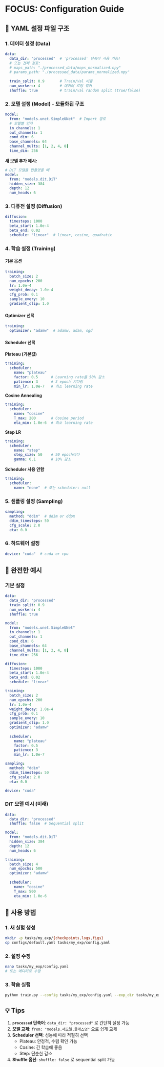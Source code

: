 # FOCUS: Configuration Guide

## 📝 YAML 설정 파일 구조

### 1. 데이터 설정 (Data)

```yaml
data:
  data_dir: "processed"  # 'processed' 단축어 사용 가능!
  # 또는 전체 경로:
  # maps_path: "./processed_data/maps_normalized.npy"
  # params_path: "./processed_data/params_normalized.npy"
  
  train_split: 0.9       # Train/Val 비율
  num_workers: 4         # 데이터 로딩 워커
  shuffle: true          # train/val random split (true/false)
```

### 2. 모델 설정 (Model) - 모듈화된 구조

```yaml
model:
  from: "models.unet.SimpleUNet"  # Import 경로
  # 모델별 인자
  in_channels: 1
  out_channels: 1
  cond_dim: 6
  base_channels: 64
  channel_mults: [1, 2, 4, 8]
  time_dim: 256
```

**새 모델 추가 예시:**
```yaml
# DiT 모델을 만들었을 때
model:
  from: "models.dit.DiT"
  hidden_size: 384
  depth: 12
  num_heads: 6
```

### 3. 디퓨전 설정 (Diffusion)

```yaml
diffusion:
  timesteps: 1000
  beta_start: 1.0e-4
  beta_end: 0.02
  schedule: "linear"  # linear, cosine, quadratic
```

### 4. 학습 설정 (Training)

#### 기본 옵션
```yaml
training:
  batch_size: 2
  num_epochs: 200
  lr: 1.0e-4
  weight_decay: 1.0e-4
  cfg_prob: 0.1
  sample_every: 10
  gradient_clip: 1.0
```

#### Optimizer 선택
```yaml
training:
  optimizer: "adamw"  # adamw, adam, sgd
```

#### Scheduler 선택

**Plateau (기본값)**
```yaml
training:
  scheduler:
    name: "plateau"
    factor: 0.5      # Learning rate를 50% 감소
    patience: 3      # 3 epoch 기다림
    min_lr: 1.0e-7   # 최소 learning rate
```

**Cosine Annealing**
```yaml
training:
  scheduler:
    name: "cosine"
    T_max: 200       # Cosine period
    eta_min: 1.0e-6  # 최소 learning rate
```

**Step LR**
```yaml
training:
  scheduler:
    name: "step"
    step_size: 50    # 50 epoch마다
    gamma: 0.1       # 10% 감소
```

**Scheduler 사용 안함**
```yaml
training:
  scheduler:
    name: "none"  # 또는 scheduler: null
```

### 5. 샘플링 설정 (Sampling)

```yaml
sampling:
  method: "ddim"  # ddim or ddpm
  ddim_timesteps: 50
  cfg_scale: 2.0
  eta: 0.0
```

### 6. 하드웨어 설정

```yaml
device: "cuda"  # cuda or cpu
```

## 🎯 완전한 예시

### 기본 설정
```yaml
data:
  data_dir: "processed"
  train_split: 0.9
  num_workers: 4
  shuffle: true

model:
  from: "models.unet.SimpleUNet"
  in_channels: 1
  out_channels: 1
  cond_dim: 6
  base_channels: 64
  channel_mults: [1, 2, 4, 8]
  time_dim: 256

diffusion:
  timesteps: 1000
  beta_start: 1.0e-4
  beta_end: 0.02
  schedule: "linear"

training:
  batch_size: 2
  num_epochs: 200
  lr: 1.0e-4
  weight_decay: 1.0e-4
  cfg_prob: 0.1
  sample_every: 10
  gradient_clip: 1.0
  optimizer: "adamw"
  
  scheduler:
    name: "plateau"
    factor: 0.5
    patience: 3
    min_lr: 1.0e-7

sampling:
  method: "ddim"
  ddim_timesteps: 50
  cfg_scale: 2.0
  eta: 0.0

device: "cuda"
```

### DiT 모델 예시 (미래)
```yaml
data:
  data_dir: "processed"
  shuffle: false  # Sequential split

model:
  from: "models.dit.DiT"
  hidden_size: 384
  depth: 12
  num_heads: 6

training:
  batch_size: 4
  num_epochs: 500
  optimizer: "adamw"
  
  scheduler:
    name: "cosine"
    T_max: 500
    eta_min: 1.0e-6
```

## 🚀 사용 방법

### 1. 새 실험 생성
```bash
mkdir -p tasks/my_exp/{checkpoints,logs,figs}
cp configs/default.yaml tasks/my_exp/config.yaml
```

### 2. 설정 수정
```bash
nano tasks/my_exp/config.yaml
# 또는 에디터로 수정
```

### 3. 학습 실행
```bash
python train.py --config tasks/my_exp/config.yaml --exp_dir tasks/my_exp
```

## 💡 Tips

1. **`processed` 단축어**: `data_dir: "processed"` 로 간단히 설정 가능
2. **모델 교체**: `from: "models.새모델.클래스명"` 으로 쉽게 교체
3. **Scheduler 선택**: 성능에 따라 적절히 선택
   - Plateau: 안정적, 수렴 확인 가능
   - Cosine: 긴 학습에 좋음
   - Step: 단순한 감소
4. **Shuffle 옵션**: `shuffle: false` 로 sequential split 가능

